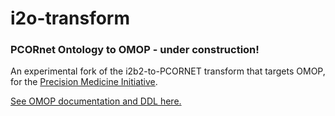 # i2o-transform
### PCORnet Ontology to OMOP - under construction!

An experimental fork of the i2b2-to-PCORNET transform that targets OMOP, for the [Precision Medicine Initiative](https://www.nih.gov/research-training/allofus-research-program).

[See OMOP documentation and DDL here.](https://github.com/OHDSI/CommonDataModel)

